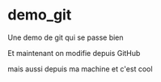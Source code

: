 # demo_git
Une demo de git qui se passe bien

Et maintenant on modifie depuis GitHub

mais aussi depuis ma machine et c'est cool
